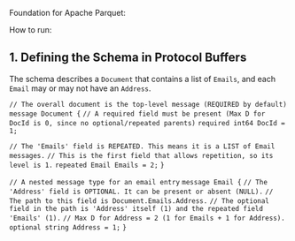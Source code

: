 Foundation for Apache Parquet:

How to run:

## 1. Defining the Schema in Protocol Buffers

The schema describes a `Document` that contains a list of `Emails`, and each `Email` may or may not have an `Address`.

`// The overall document is the top-level message (REQUIRED by default)`
`message Document {`
  `// A required field must be present (Max D for DocId is 0, since no optional/repeated parents)`
  `required int64 DocId = 1;` 

  `// The 'Emails' field is REPEATED. This means it is a LIST of Email messages.`
  `// This is the first field that allows repetition, so its level is 1.`
  `repeated Email Emails = 2;` 
`}`

`// A nested message type for an email entry`
`message Email {`
  `// The 'Address' field is OPTIONAL. It can be present or absent (NULL).`
  `// The path to this field is Document.Emails.Address.`
  `// The optional field in the path is 'Address' itself (1) and the repeated field 'Emails' (1).`
  `// Max D for Address = 2 (1 for Emails + 1 for Address).`
  `optional string Address = 1;`
`}`

